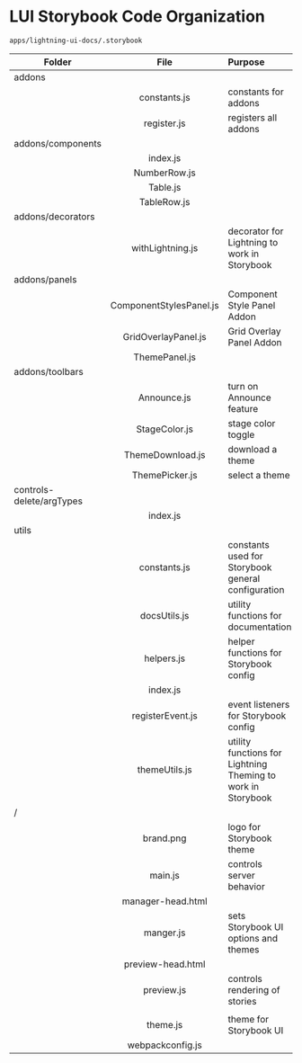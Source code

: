 ﻿<!--
  Copyright 2023 Comcast Cable Communications Management, LLC

  Licensed under the Apache License, Version 2.0 (the "License");
  you may not use this file except in compliance with the License.
  You may obtain a copy of the License at

  http://www.apache.org/licenses/LICENSE-2.0

  Unless required by applicable law or agreed to in writing, software
  distributed under the License is distributed on an "AS IS" BASIS,
  WITHOUT WARRANTIES OR CONDITIONS OF ANY KIND, either express or implied.
  See the License for the specific language governing permissions and
  limitations under the License.

  SPDX-License-Identifier: Apache-2.0
-->

# LUI Storybook Code Organization

`apps/lightning-ui-docs/.storybook`

| Folder                   |          File           | Purpose                                                      |
| ------------------------ | :---------------------: | :----------------------------------------------------------- |
| addons                   |                         |                                                              |
|                          |      constants.js       | constants for addons                                         |
|                          |       register.js       | registers all addons                                         |
| addons/components        |                         |                                                              |
|                          |        index.js         |                                                              |
|                          |      NumberRow.js       |                                                              |
|                          |        Table.js         |                                                              |
|                          |       TableRow.js       |                                                              |
| addons/decorators        |                         |                                                              |
|                          |    withLightning.js     | decorator for Lightning to work in Storybook                 |
| addons/panels            |                         |                                                              |
|                          | ComponentStylesPanel.js | Component Style Panel Addon                                  |
|                          |   GridOverlayPanel.js   | Grid Overlay Panel Addon                                     |
|                          |      ThemePanel.js      |                                                              |
| addons/toolbars          |                         |                                                              |
|                          |       Announce.js       | turn on Announce feature                                     |
|                          |      StageColor.js      | stage color toggle                                           |
|                          |    ThemeDownload.js     | download a theme                                             |
|                          |     ThemePicker.js      | select a theme                                               |
| controls-delete/argTypes |                         |                                                              |
|                          |        index.js         |                                                              |
| utils                    |                         |                                                              |
|                          |      constants.js       | constants used for Storybook general configuration           |
|                          |      docsUtils.js       | utility functions for documentation                          |
|                          |       helpers.js        | helper functions for Storybook config                        |
|                          |        index.js         |                                                              |
|                          |    registerEvent.js     | event listeners for Storybook config                         |
|                          |      themeUtils.js      | utility functions for Lightning Theming to work in Storybook |
| /                        |                         |                                                              |
|                          |        brand.png        | logo for Storybook theme                                     |
|                          |         main.js         | controls server behavior                                     |
|                          |    manager-head.html    |                                                              |
|                          |        manger.js        | sets Storybook UI options and themes                         |
|                          |    preview-head.html    |                                                              |
|                          |       preview.js        | controls rendering of stories                                |
|                          |                         |                                                              |
|                          |        theme.js         | theme for Storybook UI                                       |
|                          |    webpackconfig.js     |                                                              |
